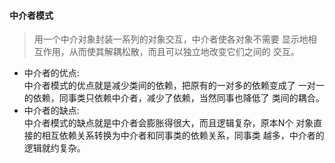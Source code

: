 #### 中介者模式
> 用一个中介对象封装一系列的对象交互，中介者使各对象不需要
>显示地相互作用，从而使其解耦松散，而且可以独立地改变它们之间的
>交互。
* 中介者的优点:  
中介者模式的优点就是减少类间的依赖，把原有的一对多的依赖变成了
一对一的依赖，同事类只依赖中介者，减少了依赖，当然同事也降低了
类间的耦合。
* 中介者的缺点:  
中介者模式的缺点就是中介者会膨胀得很大，而且逻辑复杂，原本N个
对象直接的相互依赖关系转换为中介者和同事类的依赖关系，同事类
越多，中介者的逻辑就约复杂。